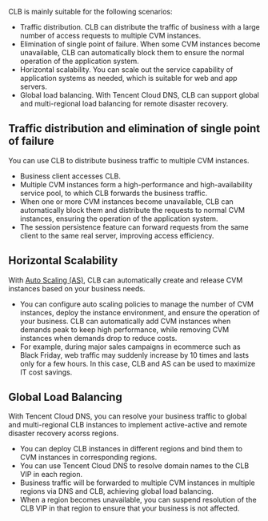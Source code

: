 CLB is mainly suitable for the following scenarios:
- Traffic distribution. CLB can distribute the traffic of business with a large number of access requests to multiple CVM instances.
- Elimination of single point of failure. When some CVM instances become unavailable, CLB can automatically block them to ensure the normal operation of the application system.
- Horizontal scalability. You can scale out the service capability of application systems as needed, which is suitable for web and app servers.
- Global load balancing. With Tencent Cloud DNS, CLB can support global and multi-regional load balancing for remote disaster recovery.

## Traffic distribution and elimination of single point of failure
You can use CLB to distribute business traffic to multiple CVM instances.
- Business client accesses CLB.
- Multiple CVM instances form a high-performance and high-availability service pool, to which CLB forwards the business traffic.
- When one or more CVM instances become unavailable, CLB can automatically block them and distribute the requests to normal CVM instances, ensuring the operation of the application system.
- The session persistence feature can forward requests from the same client to the same real server, improving access efficiency.

## Horizontal Scalability
With [Auto Scaling (AS)](https://intl.cloud.tencent.com/document/product/377), CLB can automatically create and release CVM instances based on your business needs.
- You can configure auto scaling policies to manage the number of CVM instances, deploy the instance environment, and ensure the operation of your business. CLB can automatically add CVM instances when demands peak to keep high performance, while removing CVM instances when demands drop to reduce costs.
- For example, during major sales campaigns in ecommerce such as Black Friday, web traffic may suddenly increase by 10 times and lasts only for a few hours. In this case, CLB and AS can be used to maximize IT cost savings.

## Global Load Balancing
With Tencent Cloud DNS, you can resolve your business traffic to global and multi-regional CLB instances to implement active-active and remote disaster recovery acorss regions.
- You can deploy CLB instances in different regions and bind them to CVM instances in corresponding regions.
- You can use Tencent Cloud DNS to resolve domain names to the CLB VIP in each region.
- Business traffic will be forwarded to multiple CVM instances in multiple regions via DNS and CLB, achieving global load balancing.
- When a region becomes unavailable, you can suspend resolution of the CLB VIP in that region to ensure that your business is not affected.
